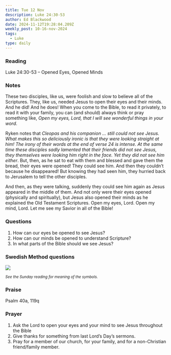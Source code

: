 ```yaml
---
title: Tue 12 Nov
description: Luke 24:30-53
author: Ed Blackwood
date: 2024-11-12T19:28:04.209Z
weekly_post: 10-16-nov-2024
tags:
  - Luke
type: daily
---
```

### Reading

Luke 24:30-53 – Opened Eyes, Opened Minds

### Notes

These two disciples, like us, were foolish and slow to believe all of the Scriptures. They, like us, needed Jesus to open their eyes and their minds. And he did! And he does! When you come to the Bible, to read it privately, to read it with your family, you can (and should) always think or pray something like, *Open my eyes, Lord, that I will see wonderful things in your word*. 

Ryken notes that *Cleopas and his companion … still could not see Jesus. What makes this so deliciously ironic is that they were looking straight at him! The irony of their words at the end of verse 24 is intense. At the same time these disciples sadly lamented that their friends did not see Jesus, they themselves were looking him right in the face. Yet they did not see him either*. But, then, as he sat to eat with them and blessed and gave them the bread, their eyes were opened! They could see him. And then they couldn’t because he disappeared! But knowing they had seen him, they hurried back to Jerusalem to tell the other disciples. 

And then, as they were talking, suddenly they could see him again as Jesus appeared in the middle of them. And not only were their eyes opened (physically and spiritually), but Jesus also opened their minds as he explained the Old Testament Scriptures. Open my eyes, Lord. Open my mind, Lord. Let me see my Savior in all of the Bible!

### Questions

1. How can our eyes be opened to see Jesus?
2. How can our minds be opened to understand Scripture?
3. In what parts of the Bible should we see Jesus?

### Swedish Method questions

![](/static/img/family_worship_study_ed-swedish_questions.png)

<div><small><i>See the Sunday reading for meaning of the symbols.</i></small></div>

### Praise

P﻿salm 40a, 119q

### Prayer

1. Ask the Lord to open your eyes and your mind to see Jesus throughout the Bible
2. Give thanks for something from last Lord’s Day’s sermons.
3. Pray for a member of our church, for your family, and for a non-Christian friend/family member.